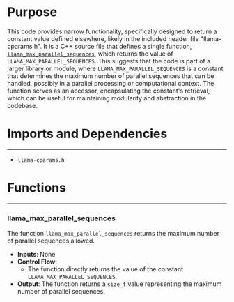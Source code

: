 # Purpose
This code provides narrow functionality, specifically designed to return a constant value defined elsewhere, likely in the included header file "llama-cparams.h". It is a C++ source file that defines a single function, [`llama_max_parallel_sequences`](#llama_max_parallel_sequences), which returns the value of `LLAMA_MAX_PARALLEL_SEQUENCES`. This suggests that the code is part of a larger library or module, where `LLAMA_MAX_PARALLEL_SEQUENCES` is a constant that determines the maximum number of parallel sequences that can be handled, possibly in a parallel processing or computational context. The function serves as an accessor, encapsulating the constant's retrieval, which can be useful for maintaining modularity and abstraction in the codebase.
# Imports and Dependencies

---
- `llama-cparams.h`


# Functions

---
### llama\_max\_parallel\_sequences<!-- {{#callable:llama_max_parallel_sequences}} -->
The function `llama_max_parallel_sequences` returns the maximum number of parallel sequences allowed.
- **Inputs**: None
- **Control Flow**:
    - The function directly returns the value of the constant `LLAMA_MAX_PARALLEL_SEQUENCES`.
- **Output**: The function returns a `size_t` value representing the maximum number of parallel sequences.


